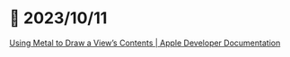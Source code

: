 # 📝 2023/10/11

[Using Metal to Draw a View’s Contents | Apple Developer Documentation](https://developer.apple.com/documentation/metal/using_metal_to_draw_a_view_s_contents)

